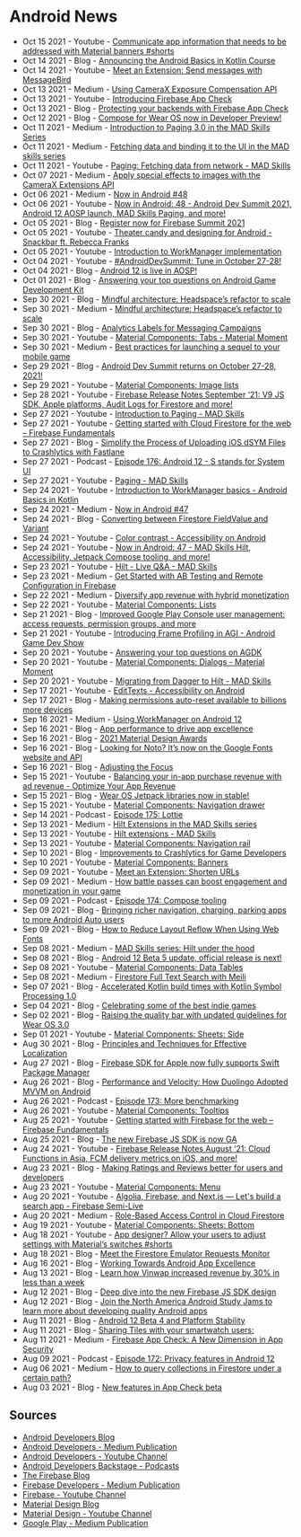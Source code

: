 # Android News
<!-- NEWS:START -->
- Oct 15 2021 - Youtube - [Communicate app information that needs to be addressed with Material banners #shorts](https://www.youtube.com/watch?v=cXL3zbfPDmM)
- Oct 14 2021 - Blog - [Announcing the Android Basics in Kotlin Course](http://feedproxy.google.com/~r/blogspot/hsDu/~3/tm4XhtCw7eI/announcing-android-basics-in-kotlin.html)
- Oct 14 2021 - Youtube - [Meet an Extension: Send messages with MessageBird](https://www.youtube.com/watch?v=VhV0j4XytoQ)
- Oct 13 2021 - Medium - [Using CameraX Exposure Compensation API](https://medium.com/androiddevelopers/using-camerax-exposure-compensation-api-11fd75785bf?source=rss----95b274b437c2---4)
- Oct 13 2021 - Youtube - [Introducing Firebase App Check](https://www.youtube.com/watch?v=6nPXQibopYQ)
- Oct 13 2021 - Blog - [Protecting your backends with Firebase App Check](http://feedproxy.google.com/~r/FirebaseBlog/~3/Q19ES-PdmvQ/protecting-backends-with-app-check.html)
- Oct 12 2021 - Blog - [Compose for Wear OS now in Developer Preview!](http://feedproxy.google.com/~r/blogspot/hsDu/~3/gYsJxta95NM/compose-for-wear-os-now-in-developer.html)
- Oct 11 2021 - Medium - [Introduction to Paging 3.0 in the MAD Skills Series](https://medium.com/androiddevelopers/introduction-to-paging-3-0-in-the-mad-skills-series-648f77231121?source=rss----95b274b437c2---4)
- Oct 11 2021 - Medium - [Fetching data and binding it to the UI in the MAD skills series](https://medium.com/androiddevelopers/fetching-data-and-binding-it-to-the-ui-in-the-mad-skills-series-cea89868b3e1?source=rss----95b274b437c2---4)
- Oct 11 2021 - Youtube - [Paging: Fetching data from network - MAD Skills](https://www.youtube.com/watch?v=C0H54K63Lww)
- Oct 07 2021 - Medium - [Apply special effects to images with the CameraX Extensions API](https://medium.com/androiddevelopers/apply-special-effects-to-images-with-the-camerax-extensions-api-d1a169b803d3?source=rss----95b274b437c2---4)
- Oct 06 2021 - Medium - [Now in Android #48](https://medium.com/androiddevelopers/now-in-android-48-c499493bb83?source=rss----95b274b437c2---4)
- Oct 06 2021 - Youtube - [Now in Android: 48 - Android Dev Summit 2021, Android 12 AOSP launch, MAD Skills Paging, and more!](https://www.youtube.com/watch?v=GSAl8-AkpLU)
- Oct 05 2021 - Blog - [Register now for Firebase Summit 2021](http://feedproxy.google.com/~r/FirebaseBlog/~3/XCJHEipHMHc/FirebaseSummit.html)
- Oct 05 2021 - Youtube - [Theater candy and designing for Android - Snackbar ft. Rebecca Franks](https://www.youtube.com/watch?v=Du6AdFUjy1A)
- Oct 05 2021 - Youtube - [Introduction to WorkManager implementation](https://www.youtube.com/watch?v=UOoDt1El1f4)
- Oct 04 2021 - Youtube - [#AndroidDevSummit: Tune in October 27-28!](https://www.youtube.com/watch?v=-bcBMQSxOqc)
- Oct 04 2021 - Blog - [Android 12 is live in AOSP!](http://feedproxy.google.com/~r/blogspot/hsDu/~3/K3bnq_uOlVQ/android-12-is-live-in-aosp.html)
- Oct 01 2021 - Blog - [Answering your top questions on Android Game Development Kit](http://feedproxy.google.com/~r/blogspot/hsDu/~3/C75fXVqrVl8/answering-your-top-questions-on-android.html)
- Sep 30 2021 - Blog - [Mindful architecture: Headspace’s refactor to scale](http://feedproxy.google.com/~r/blogspot/hsDu/~3/HnEwXuDiRjw/investing-in-app-excellence-headspaces.html)
- Sep 30 2021 - Medium - [Mindful architecture: Headspace’s refactor to scale](https://medium.com/androiddevelopers/mindful-architecture-headspaces-refactor-to-scale-7da31df5670e?source=rss----95b274b437c2---4)
- Sep 30 2021 - Blog - [Analytics Labels for Messaging Campaigns](http://feedproxy.google.com/~r/FirebaseBlog/~3/xLhaCJzRM0k/analytics-labels-app-messaging-campaigns.html)
- Sep 30 2021 - Youtube - [Material Components: Tabs - Material Moment](https://www.youtube.com/watch?v=kmg5xA1HE08)
- Sep 30 2021 - Medium - [Best practices for launching a sequel to your mobile game](https://medium.com/googleplaydev/best-practices-for-launching-a-sequel-to-your-mobile-game-1e2d9eed4ff4?source=rss----1f8baa23933d---4)
- Sep 29 2021 - Blog - [Android Dev Summit returns on October 27-28, 2021!](http://feedproxy.google.com/~r/blogspot/hsDu/~3/lQSiELCav20/android-dev-summit.html)
- Sep 29 2021 - Youtube - [Material Components: Image lists](https://www.youtube.com/watch?v=VFL8yud3eVU)
- Sep 28 2021 - Youtube - [Firebase Release Notes September ‘21: V9 JS SDK, Apple platforms, Audit Logs for Firestore and more!](https://www.youtube.com/watch?v=FaDPFMTd9MM)
- Sep 27 2021 - Youtube - [Introduction to Paging - MAD Skills](https://www.youtube.com/watch?v=WfRe87SfcUc)
- Sep 27 2021 - Youtube - [Getting started with Cloud Firestore for the web – Firebase Fundamentals](https://www.youtube.com/watch?v=BjtxPj6jRM8)
- Sep 27 2021 - Blog - [Simplify the Process of Uploading iOS dSYM Files to Crashlytics with Fastlane](http://feedproxy.google.com/~r/FirebaseBlog/~3/hCR1gjtsaNY/uploading-dSYM-files-to-crashlytics-with-fastlane.html)
- Sep 27 2021 - Podcast - [Episode 176: Android 12 - S stands for System UI](http://adbackstage.googledevelopers.libsynpro.com/episode-176-android-12-s-stands-for-system-ui)
- Sep 27 2021 - Youtube - [Paging - MAD Skills](https://www.youtube.com/watch?v=Pw-jhS-ucYA)
- Sep 24 2021 - Youtube - [Introduction to WorkManager basics - Android Basics in Kotlin](https://www.youtube.com/watch?v=YOZCm2Qk_4o)
- Sep 24 2021 - Medium - [Now in Android #47](https://medium.com/androiddevelopers/now-in-android-47-457f6e7d21?source=rss----95b274b437c2---4)
- Sep 24 2021 - Blog - [Converting between Firestore FieldValue and Variant](http://feedproxy.google.com/~r/FirebaseBlog/~3/re0EVo9BEto/converting-firestore-fieldvalue-and-variant.html)
- Sep 24 2021 - Youtube - [Color contrast - Accessibility on Android](https://www.youtube.com/watch?v=RHHpljSTDxA)
- Sep 24 2021 - Youtube - [Now in Android: 47 - MAD Skills Hilt, Accessibility, Jetpack Compose tooling, and more!](https://www.youtube.com/watch?v=WWMwo9klnxI)
- Sep 23 2021 - Youtube - [Hilt - Live Q&A  - MAD Skills](https://www.youtube.com/watch?v=i27aNF-kYR4)
- Sep 23 2021 - Medium - [Get Started with AB Testing and Remote Configuration in Firebase](https://medium.com/firebase-developers/get-started-with-ab-testing-and-remote-configuration-in-firebase-3dea904e8ac2?source=rss----8e8b7dc6774d---4)
- Sep 22 2021 - Medium - [Diversify app revenue with hybrid monetization](https://medium.com/googleplaydev/diversify-app-revenue-with-hybrid-monetization-2fdb3e4dccc4?source=rss----1f8baa23933d---4)
- Sep 22 2021 - Youtube - [Material Components: Lists](https://www.youtube.com/watch?v=8EnHWzJyHIU)
- Sep 21 2021 - Blog - [Improved Google Play Console user management: access requests, permission groups, and more](http://feedproxy.google.com/~r/blogspot/hsDu/~3/z5wHt1cw-zI/improved-google-play-console-user.html)
- Sep 21 2021 - Youtube - [Introducing Frame Profiling in AGI - Android Game Dev Show](https://www.youtube.com/watch?v=JPd5gc0mSps)
- Sep 20 2021 - Youtube - [Answering your top questions on AGDK](https://www.youtube.com/watch?v=pqQby4b35aM)
- Sep 20 2021 - Youtube - [Material Components: Dialogs - Material Moment](https://www.youtube.com/watch?v=H6SFTWGcHR8)
- Sep 20 2021 - Youtube - [Migrating from Dagger to Hilt - MAD Skills](https://www.youtube.com/watch?v=Xt1_3Nq4lD0)
- Sep 17 2021 - Youtube - [EditTexts - Accessibility on Android](https://www.youtube.com/watch?v=Pjzjs3kB0JA)
- Sep 17 2021 - Blog - [Making permissions auto-reset available to billions more devices](http://feedproxy.google.com/~r/blogspot/hsDu/~3/Ag2YKXjLKIY/making-permissions-auto-reset-available.html)
- Sep 16 2021 - Medium - [Using WorkManager on Android 12](https://medium.com/androiddevelopers/using-workmanager-on-android-12-f7d483ca0ecb?source=rss----95b274b437c2---4)
- Sep 16 2021 - Blog - [App performance to drive app excellence](http://feedproxy.google.com/~r/blogspot/hsDu/~3/9ZFoVuRx7lc/app-performance-to-drive-app-excellence.html)
- Sep 16 2021 - Blog - [2021 Material Design Awards](https://material.io/blog/material-design-awards-2021)
- Sep 16 2021 - Blog - [Looking for Noto? It’s now on the Google Fonts website and API](https://material.io/blog/noto-announcement)
- Sep 16 2021 - Blog - [Adjusting the Focus](https://material.io/blog/inclusive-imagery-at-google)
- Sep 15 2021 - Youtube - [Balancing your in-app purchase revenue with ad revenue - Optimize Your App Revenue](https://www.youtube.com/watch?v=ziFk22lSfdA)
- Sep 15 2021 - Blog - [Wear OS Jetpack libraries now in stable!](http://feedproxy.google.com/~r/blogspot/hsDu/~3/r0d45IKL0sY/wear-os-jetpack-libraries-now-in-stable.html)
- Sep 15 2021 - Youtube - [Material Components: Navigation drawer](https://www.youtube.com/watch?v=oOKJwoAMJ1w)
- Sep 14 2021 - Podcast - [Episode 175: Lottie](http://adbackstage.googledevelopers.libsynpro.com/episode-175-lottie)
- Sep 13 2021 - Medium - [Hilt Extensions in the MAD Skills series](https://medium.com/androiddevelopers/hilt-extensions-in-the-mad-skills-series-f2ed6fcba5fe?source=rss----95b274b437c2---4)
- Sep 13 2021 - Youtube - [Hilt extensions - MAD Skills](https://www.youtube.com/watch?v=53higH5LIBs)
- Sep 13 2021 - Youtube - [Material Components: Navigation rail](https://www.youtube.com/watch?v=z1N-xRpEBVk)
- Sep 10 2021 - Blog - [Improvements to Crashlytics for Game Developers](http://feedproxy.google.com/~r/FirebaseBlog/~3/rd96molau4U/improvements-to-crashlytics-for-game-developers.html)
- Sep 10 2021 - Youtube - [Material Components: Banners](https://www.youtube.com/watch?v=HO-I4TmziKQ)
- Sep 09 2021 - Youtube - [Meet an Extension: Shorten URLs](https://www.youtube.com/watch?v=RbEHaiJYueA)
- Sep 09 2021 - Medium - [How battle passes can boost engagement and monetization in your game](https://medium.com/googleplaydev/how-battle-passes-can-boost-engagement-and-monetization-in-your-game-d296dee6ddf8?source=rss----1f8baa23933d---4)
- Sep 09 2021 - Podcast - [Episode 174: Compose tooling](http://adbackstage.googledevelopers.libsynpro.com/episode-174-compose-tooling)
- Sep 09 2021 - Blog - [Bringing richer navigation, charging, parking apps to more Android Auto users](http://feedproxy.google.com/~r/blogspot/hsDu/~3/Yo1Rddxq71Y/bringing-richer-navigation-charging.html)
- Sep 09 2021 - Blog - [How to Reduce Layout Reflow When Using Web Fonts](https://material.io/blog/reduce-reflow-with-web-fonts)
- Sep 08 2021 - Medium - [MAD Skills series: Hilt under the hood](https://medium.com/androiddevelopers/mad-skills-series-hilt-under-the-hood-9d89ee227059?source=rss----95b274b437c2---4)
- Sep 08 2021 - Blog - [Android 12 Beta 5 update, official release is next!](http://feedproxy.google.com/~r/blogspot/hsDu/~3/6_hBUxx3aTE/android12beta5.html)
- Sep 08 2021 - Youtube - [Material Components: Data Tables](https://www.youtube.com/watch?v=t00Ibel1IoI)
- Sep 08 2021 - Medium - [Firestore Full Text Search with Meili](https://medium.com/firebase-developers/firestore-full-text-search-with-meili-b452e41e539c?source=rss----8e8b7dc6774d---4)
- Sep 07 2021 - Blog - [Accelerated Kotlin build times with Kotlin Symbol Processing 1.0](http://feedproxy.google.com/~r/blogspot/hsDu/~3/SqxZTba7cmM/accelerated-kotlin-build-times-with.html)
- Sep 04 2021 - Blog - [Celebrating some of the best indie games](http://feedproxy.google.com/~r/blogspot/hsDu/~3/Y690gWR3Vgo/celebrating-some-of-best-indie-games.html)
- Sep 02 2021 - Blog - [Raising the quality bar with updated guidelines for Wear OS 3.0](http://feedproxy.google.com/~r/blogspot/hsDu/~3/XIX3urgY-DE/wear-os-3-update.html)
- Sep 01 2021 - Youtube - [Material Components: Sheets: Side](https://www.youtube.com/watch?v=x47LktkpH5g)
- Aug 30 2021 - Blog - [Principles and Techniques for Effective Localization](https://material.io/blog/localization-principles-techniques)
- Aug 27 2021 - Blog - [Firebase SDK for Apple now fully supports Swift Package Manager](http://feedproxy.google.com/~r/FirebaseBlog/~3/7G83oiAmW3w/firebase-swift-package-manager.html)
- Aug 26 2021 - Blog - [Performance and Velocity: How Duolingo Adopted MVVM on Android](http://feedproxy.google.com/~r/blogspot/hsDu/~3/KzRKyJk4FvI/android-app-excellence-duolingo.html)
- Aug 26 2021 - Podcast - [Episode 173: More benchmarking](http://adbackstage.googledevelopers.libsynpro.com/episode-173-more-benchmarking)
- Aug 26 2021 - Youtube - [Material Components: Tooltips](https://www.youtube.com/watch?v=o44CcQFfX34)
- Aug 25 2021 - Youtube - [Getting started with Firebase for the web – Firebase Fundamentals](https://www.youtube.com/watch?v=rQvOAnNvcNQ)
- Aug 25 2021 - Blog - [The new Firebase JS SDK is now GA](http://feedproxy.google.com/~r/FirebaseBlog/~3/8gQlvXJvqP0/the-new-firebase-js-sdk-now-ga.html)
- Aug 24 2021 - Youtube - [Firebase Release Notes August ‘21: Cloud Functions in Asia, FCM delivery metrics on iOS, and more!](https://www.youtube.com/watch?v=2CEdYN9NVnU)
- Aug 23 2021 - Blog - [Making Ratings and Reviews better for users and developers](http://feedproxy.google.com/~r/blogspot/hsDu/~3/bShh_iQlbWg/making-ratings-and-reviews-better-for.html)
- Aug 23 2021 - Youtube - [Material Components: Menu](https://www.youtube.com/watch?v=7s5v-cW9lUY)
- Aug 20 2021 - Youtube - [Algolia, Firebase, and Next.js — Let's build a search app - Firebase Semi-Live](https://www.youtube.com/watch?v=ZNVAPpTpKpk)
- Aug 20 2021 - Medium - [Role-Based Access Control in Cloud Firestore](https://medium.com/firebase-developers/role-based-access-in-firebase-firestore-firestore-rules-6d36cded1b15?source=rss----8e8b7dc6774d---4)
- Aug 19 2021 - Youtube - [Material Components: Sheets: Bottom](https://www.youtube.com/watch?v=v4frprCy5Ho)
- Aug 18 2021 - Youtube - [App designer? Allow your users to adjust settings with Material’s switches #shorts](https://www.youtube.com/watch?v=sJSlbzKZxKA)
- Aug 18 2021 - Blog - [Meet the Firestore Emulator Requests Monitor](http://feedproxy.google.com/~r/FirebaseBlog/~3/sAyCBD67qRM/firestore-emulator-requests-monitor.html)
- Aug 16 2021 - Blog - [Working Towards Android App Excellence](http://feedproxy.google.com/~r/blogspot/hsDu/~3/IYp8KNoXFfw/working-towards-android-app-excellence.html)
- Aug 13 2021 - Blog - [Learn how Vinwap increased revenue by 30% in less than a week](http://feedproxy.google.com/~r/FirebaseBlog/~3/-hGoLx24-Ck/learn-how-vinwap-increased-revenue.html)
- Aug 12 2021 - Blog - [Deep dive into the new Firebase JS SDK design](http://feedproxy.google.com/~r/FirebaseBlog/~3/gfpcldn34og/deep-dive-into-the-new-firebase-js-sdk-design.html)
- Aug 12 2021 - Blog - [Join the North America Android Study Jams to learn more about developing quality Android apps](http://feedproxy.google.com/~r/blogspot/hsDu/~3/71EicoXBHMM/join-north-america-android-study-jams-to-learn-more-about-developing-quality-Android-apps.html)
- Aug 11 2021 - Blog - [Android 12 Beta 4 and Platform Stability](http://feedproxy.google.com/~r/blogspot/hsDu/~3/coSgZu1PvMY/android-12-beta-4-and-platform-stability.html)
- Aug 11 2021 - Blog - [Sharing Tiles with your smartwatch users:](http://feedproxy.google.com/~r/blogspot/hsDu/~3/uxaRsQW4zTI/sharing-tiles-with-your-smartwatch-users.html)
- Aug 11 2021 - Medium - [Firebase App Check: A New Dimension in App Security](https://medium.com/firebase-developers/firebase-app-check-a-new-dimension-in-app-security-96c807978ae?source=rss----8e8b7dc6774d---4)
- Aug 09 2021 - Podcast - [Episode 172: Privacy features in Android 12](http://adbackstage.googledevelopers.libsynpro.com/episode-172-privacy-features-in-android-12)
- Aug 06 2021 - Medium - [How to query collections in Firestore under a certain path?](https://medium.com/firebase-developers/how-to-query-collections-in-firestore-under-a-certain-path-6a0d686cebd2?source=rss----8e8b7dc6774d---4)
- Aug 03 2021 - Blog - [New features in App Check beta](http://feedproxy.google.com/~r/FirebaseBlog/~3/R-JAqO1Yjyc/new-features-in-app-check-beta.html)<!-- NEWS:END -->

## Sources

* [Android Developers Blog](https://android-developers.googleblog.com/)
* [Android Developers - Medium Publication](https://medium.com/androiddevelopers)
* [Android Developers - Youtube Channel](https://www.youtube.com/c/AndroidDevelopers/featured)
* [Android Developers Backstage - Podcasts](https://adbackstage.libsyn.com/)
* [The Firebase Blog](https://firebase.googleblog.com/)
* [Firebase Developers - Medium Publication](https://medium.com/firebase-developers)
* [Firebase - Youtube Channel](https://www.youtube.com/user/Firebase)
* [Material Design Blog](https://material.io/blog)
* [Material Design - Youtube Channel](https://www.youtube.com/c/MaterialDesign)
* [Google Play - Medium Publication](https://medium.com/googleplaydev)
